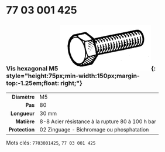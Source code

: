 # 77 03 001 425

### Vis hexagonal M5 ![](../assets/images/parts/hex_screws.png){: style="height:75px;min-width:150px;margin-top:-1.25em;float: right;"}

|   |   |
|---:|---|
**Diamètre** | M5
**Pas** |80
**Longueur** |30 mm
**Matière** | 8-8 Acier résistance à la rupture 80 à 100 h bar
**Protection** | 02 Zinguage - Bichromage ou phosphatation

Mots clés: `7703001425`, `77 03 001 425`
